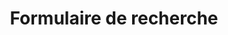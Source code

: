 ---
title: Formulaire de recherche
sidebar_position: 4
Theme: general
Icon: fas fa-search
Description : Configurer un formulaire de recherche personnalisé.
StartPage : getting-started
Duration : 20m
visible : false
---